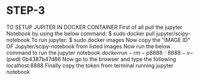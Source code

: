 # STEP-3
TO SETUP JUPITER IN DOCKER CONTAINER
First of all pull the jupyter Notebook by using the below command:
$ sudo docker pull jupyter/scipy-notebook
To run jupyter:
$ sudo docker images
Now copy the "IMAGE ID" OF Jupyter/scipy-notebook from listed images
Now run the below command to run the jupyter notebook
$docker run -rm -p 8888:8888 -v -$(pwd) 0b4387b47d86
Now go to the browser and type the following
localhost:8888
Finally copy the token from terminal running jupyter notebook
